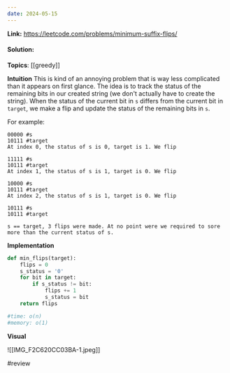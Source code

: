 ```yaml
---
date: 2024-05-15
---
```

**Link:** https://leetcode.com/problems/minimum-suffix-flips/
#### Solution:

**Topics**: [[greedy]]

**Intuition**
This is kind of an annoying problem that is way less complicated than it appears on first glance. The idea is to track the status of the remaining bits in our created string (we don't actually have to create the string). When the status of the current bit in `s` differs from the current bit in `target`, we make a flip and update the status of the remaining bits in `s`.

For example:
```
00000 #s 
10111 #target
At index 0, the status of s is 0, target is 1. We flip

11111 #s 
10111 #target
At index 1, the status of s is 1, target is 0. We flip

10000 #s 
10111 #target
At index 2, the status of s is 1, target is 0. We flip

10111 #s 
10111 #target

s == target, 3 flips were made. At no point were we required to sore more than the current status of s.
```

**Implementation**
```python
def min_flips(target):
	flips = 0
	s_status = '0'
	for bit in target:
		if s_status != bit:
			flips += 1
			s_status = bit
	return flips

#time: o(n)
#memory: o(1)
```

**Visual** 

![[IMG_F2C620CC03BA-1.jpeg]]


#review 


